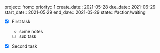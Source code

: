 project::
from:: 
priority:: 1
create_date:: 2021-05-28
due_date:: 2021-06-29
start_date:: 2021-05-29
end_date:: 2021-05-29
state:: #action/waiting 

- [x] First task
	- some notes
	- [ ] sub task
- [x] Second task

